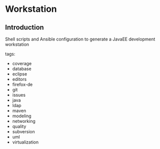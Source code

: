 Workstation
===========

Introduction
------------

Shell scripts and Ansible configuration to generate a JavaEE development workstation

tags:

- coverage
- database
- eclipse
- editors
- firefox-de
- git
- issues
- java
- ldap
- maven
- modeling
- networking
- quality
- subversion
- uml
- virtualization
